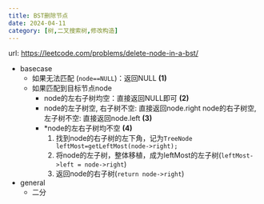 ```yaml
---
title: BST删除节点
date: 2024-04-11
category: [树,二叉搜索树,修改构造]
---
```


url: https://leetcode.com/problems/delete-node-in-a-bst/



- basecase
  - 如果无法匹配 (`node==NULL`)：返回NULL **(1)**
  - 如果匹配到目标节点node
    - node的左右子树均空：直接返回NULL即可 **(2)**
    - node的左子树空, 右子树不空: 直接返回node.right    node的右子树空, 左子树不空: 直接返回node.left **(3)**
    - *node的左右子树均不空 **(4)**
      1. 找到node的右子树的左下角，记为`TreeNode leftMost=getLeftMost(node->right);`
      2. 将node的左子树，整体移植，成为leftMost的左子树(`leftMost->left = node->right`)
      3. 返回node的右子树(`return node->right`)
- general
  - 二分



